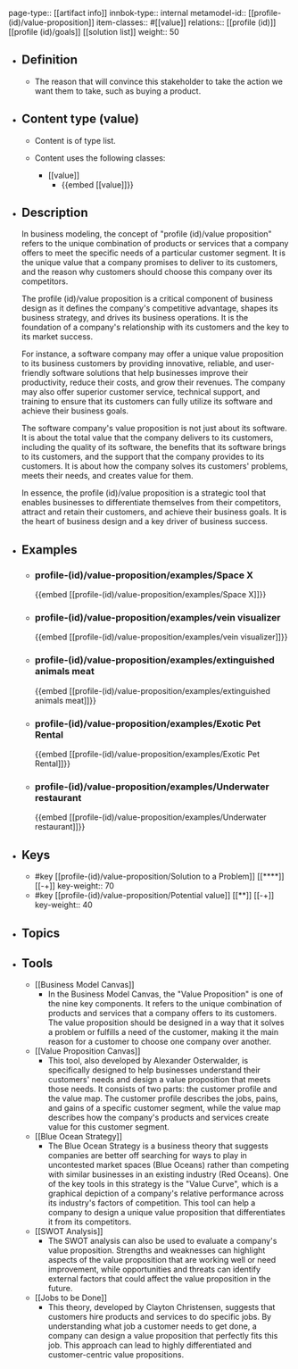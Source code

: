 page-type:: [[artifact info]]
innbok-type:: internal
metamodel-id:: [[profile-(id)/value-proposition]]
item-classes:: #[[value]]
relations:: [[profile (id)]] [[profile (id)/goals]] [[solution list]]
weight:: 50

- ## Definition
  - The reason that will convince this stakeholder to take the action we want them to take, such as buying a product.
- ## Content type (value)
  - Content is of type list.
  
  - Content uses the following classes:
    - [[value]]
      - {{embed [[value]]}}
  
- ## Description
  In business modeling, the concept of "profile (id)/value proposition" refers to the unique combination of products or services that a company offers to meet the specific needs of a particular customer segment. It is the unique value that a company promises to deliver to its customers, and the reason why customers should choose this company over its competitors. 
  
  The profile (id)/value proposition is a critical component of business design as it defines the company's competitive advantage, shapes its business strategy, and drives its business operations. It is the foundation of a company's relationship with its customers and the key to its market success.
  
  For instance, a software company may offer a unique value proposition to its business customers by providing innovative, reliable, and user-friendly software solutions that help businesses improve their productivity, reduce their costs, and grow their revenues. The company may also offer superior customer service, technical support, and training to ensure that its customers can fully utilize its software and achieve their business goals.
  
  The software company's value proposition is not just about its software. It is about the total value that the company delivers to its customers, including the quality of its software, the benefits that its software brings to its customers, and the support that the company provides to its customers. It is about how the company solves its customers' problems, meets their needs, and creates value for them.
  
  In essence, the profile (id)/value proposition is a strategic tool that enables businesses to differentiate themselves from their competitors, attract and retain their customers, and achieve their business goals. It is the heart of business design and a key driver of business success.
- ## Examples
  - ### profile-(id)/value-proposition/examples/Space X
    {{embed [[profile-(id)/value-proposition/examples/Space X]]}}
  - ### profile-(id)/value-proposition/examples/vein visualizer
    {{embed [[profile-(id)/value-proposition/examples/vein visualizer]]}}
  - ### profile-(id)/value-proposition/examples/extinguished animals meat
    {{embed [[profile-(id)/value-proposition/examples/extinguished animals meat]]}}
  - ### profile-(id)/value-proposition/examples/Exotic Pet Rental
    {{embed [[profile-(id)/value-proposition/examples/Exotic Pet Rental]]}}
  - ### profile-(id)/value-proposition/examples/Underwater restaurant
    {{embed [[profile-(id)/value-proposition/examples/Underwater restaurant]]}}
  
- ## Keys
  - #key [[profile-(id)/value-proposition/Solution to a Problem]] [[****]] [[-+]]
    key-weight:: 70
  - #key [[profile-(id)/value-proposition/Potential value]] [[**]] [[-+]]
    key-weight:: 40
- ## Topics
  
- ## Tools
  - [[Business Model Canvas]]
    - In the Business Model Canvas, the "Value Proposition" is one of the nine key components. It refers to the unique combination of products and services that a company offers to its customers. The value proposition should be designed in a way that it solves a problem or fulfills a need of the customer, making it the main reason for a customer to choose one company over another.
  - [[Value Proposition Canvas]]
    - This tool, also developed by Alexander Osterwalder, is specifically designed to help businesses understand their customers' needs and design a value proposition that meets those needs. It consists of two parts: the customer profile and the value map. The customer profile describes the jobs, pains, and gains of a specific customer segment, while the value map describes how the company's products and services create value for this customer segment.
  - [[Blue Ocean Strategy]]
    - The Blue Ocean Strategy is a business theory that suggests companies are better off searching for ways to play in uncontested market spaces (Blue Oceans) rather than competing with similar businesses in an existing industry (Red Oceans). One of the key tools in this strategy is the "Value Curve", which is a graphical depiction of a company's relative performance across its industry's factors of competition. This tool can help a company to design a unique value proposition that differentiates it from its competitors.
  - [[SWOT Analysis]]
    - The SWOT analysis can also be used to evaluate a company's value proposition. Strengths and weaknesses can highlight aspects of the value proposition that are working well or need improvement, while opportunities and threats can identify external factors that could affect the value proposition in the future.
  - [[Jobs to be Done]]
    - This theory, developed by Clayton Christensen, suggests that customers hire products and services to do specific jobs. By understanding what job a customer needs to get done, a company can design a value proposition that perfectly fits this job. This approach can lead to highly differentiated and customer-centric value propositions.


